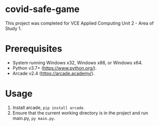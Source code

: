 # covid-safe-game
This project was completed for VCE Applied Computing Unit 2 - Area of Study 1.

# Prerequisites
- System running Windows x32, Windows x86, or Windows x64.
- Python v3.7+ (https://www.python.org/).
- Arcade v2.4 (https://arcade.academy/).

# Usage
1. Install arcade, `pip install arcade`.
2. Ensure that the current working directory is in the project and run main.py, `py main.py`.
